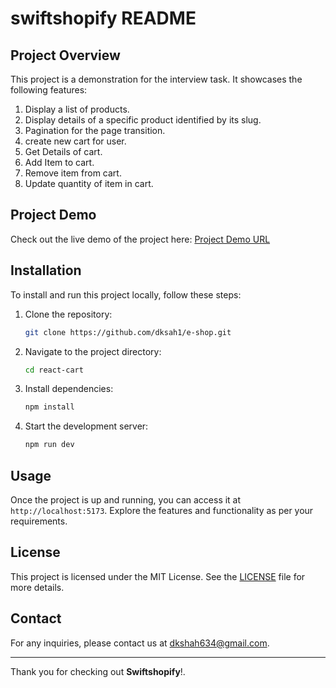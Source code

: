 # swiftshopify README

## Project Overview

This project is a demonstration for the interview task. It showcases the following features:

1. Display a list of products.
2. Display details of a specific product identified by its slug.
3. Pagination for the page transition.
4. create new cart for user.
5. Get Details of cart.
6. Add Item to cart.
7. Remove item from cart.
8. Update quantity of item in cart.

## Project Demo

Check out the live demo of the project here: [Project Demo URL](https://swiftshopify.netlify.app/)

## Installation

To install and run this project locally, follow these steps:

1. Clone the repository:
   ```bash
   git clone https://github.com/dksah1/e-shop.git
   ```
2. Navigate to the project directory:
   ```bash
   cd react-cart
   ```
3. Install dependencies:
   ```bash
   npm install
   ```
4. Start the development server:
   ```bash
   npm run dev
   ```

## Usage

Once the project is up and running, you can access it at `http://localhost:5173`. Explore the features and functionality as per your requirements.

## License

This project is licensed under the MIT License. See the [LICENSE](LICENSE) file for more details.

## Contact

For any inquiries, please contact us at [dkshah634@gmail.com](mailto:dkshah634@gmail.com).

---

Thank you for checking out **Swiftshopify**!.
